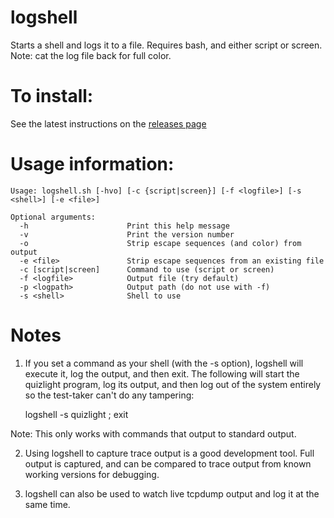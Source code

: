 # logshell
Starts a shell and logs it to a file. Requires bash, and either script or screen. Note: cat the log file back for full color.

# To install:
See the latest instructions on the [releases page](https://github.com/dogoncouch/logshell/releases)

# Usage information:
    Usage: logshell.sh [-hvo] [-c {script|screen}] [-f <logfile>] [-s <shell>] [-e <file>]

    Optional arguments:
      -h                      Print this help message
      -v                      Print the version number
      -o                      Strip escape sequences (and color) from output
      -e <file>               Strip escape sequences from an existing file
      -c [script|screen]      Command to use (script or screen)
      -f <logfile>            Output file (try default)
      -p <logpath>            Output path (do not use with -f)
      -s <shell>              Shell to use

# Notes
1. If you set a command as your shell (with the -s option), logshell will execute it, log the output, and then exit. The following will start the quizlight program, log its output, and then log out of the system entirely so the test-taker can't do any tampering:

    logshell -s quizlight ; exit

Note: This only works with commands that output to standard output.

2. Using logshell to capture trace output is a good development tool. Full output is captured, and can be compared to trace output from known working versions for debugging.

3. logshell can also be used to watch live tcpdump output and log it at the same time.
